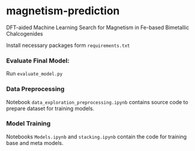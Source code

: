 # magnetism-prediction
DFT-aided Machine Learning Search for Magnetism in Fe-based Bimetallic Chalcogenides

Install necessary packages form `requirements.txt`

### Evaluate Final Model:
Run `evaluate_model.py` 

### Data Preprocessing
Notebook `data_exploration_preprocessing.ipynb` contains source code to prepare dataset for training models.

### Model Training 
Notebooks `Models.ipynb` and `stacking.ipynb` contain the code for training base and meta models.


